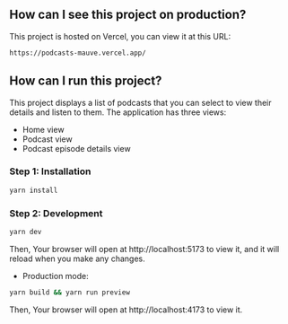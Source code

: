 ## How can I see this project on production?
This project is hosted on Vercel, you can view it at this URL:

```sh
https://podcasts-mauve.vercel.app/
```

## How can I run this project?

This project displays a list of podcasts that you can select to view their details and listen to them.
The application has three views:

- Home view
- Podcast view
- Podcast episode details view

### Step 1: Installation

```sh
yarn install
```

### Step 2: Development


```sh
yarn dev
```

Then, Your browser will open at http://localhost:5173 to view it, and it will reload when you make any changes.

- Production mode:

```sh
yarn build && yarn run preview
```

Then, Your browser will open at http://localhost:4173 to view it.

